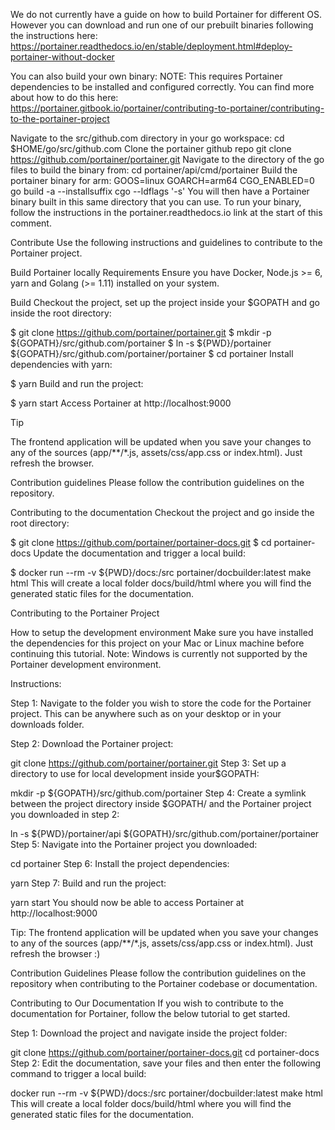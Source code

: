 We do not currently have a guide on how to build Portainer for different OS. However you can download and run one of our prebuilt binaries following the instructions here:
https://portainer.readthedocs.io/en/stable/deployment.html#deploy-portainer-without-docker

You can also build your own binary:
NOTE: This requires Portainer dependencies to be installed and configured correctly. You can find more about how to do this here: https://portainer.gitbook.io/portainer/contributing-to-portainer/contributing-to-the-portainer-project

Navigate to the src/github.com directory in your go workspace: cd $HOME/go/src/github.com
Clone the portainer github repo git clone https://github.com/portainer/portainer.git
Navigate to the directory of the go files to build the binary from: cd portainer/api/cmd/portainer
Build the portainer binary for arm: GOOS=linux GOARCH=arm64 CGO_ENABLED=0 go build -a --installsuffix cgo --ldflags '-s'
You will then have a Portainer binary built in this same directory that you can use. To run your binary, follow the instructions in the portainer.readthedocs.io link at the start of this comment.



Contribute
Use the following instructions and guidelines to contribute to the Portainer project.

Build Portainer locally
Requirements
Ensure you have Docker, Node.js >= 6, yarn and Golang (>= 1.11) installed on your system.

Build
Checkout the project, set up the project inside your $GOPATH and go inside the root directory:

$ git clone https://github.com/portainer/portainer.git
$ mkdir -p ${GOPATH}/src/github.com/portainer
$ ln -s ${PWD}/portainer ${GOPATH}/src/github.com/portainer/portainer
$ cd portainer
Install dependencies with yarn:

$ yarn
Build and run the project:

$ yarn start
Access Portainer at http://localhost:9000

Tip

The frontend application will be updated when you save your changes to any of the sources (app/**/*.js, assets/css/app.css or index.html). Just refresh the browser.

Contribution guidelines
Please follow the contribution guidelines on the repository.

Contributing to the documentation
Checkout the project and go inside the root directory:

$ git clone https://github.com/portainer/portainer-docs.git
$ cd portainer-docs
Update the documentation and trigger a local build:

$ docker run --rm -v ${PWD}/docs:/src portainer/docbuilder:latest make html
This will create a local folder docs/build/html where you will find the generated static files for the documentation.



Contributing to the Portainer Project

How to setup the development environment
Make sure you have installed the dependencies for this project on your Mac or Linux machine before continuing this tutorial. 
Note: Windows is currently not supported by the Portainer development environment.

Instructions:

Step 1: Navigate to the folder you wish to store the code for the Portainer project. This can be anywhere such as on your desktop or in your downloads folder.

Step 2: Download the Portainer project:

git clone https://github.com/portainer/portainer.git
Step 3: Set up a directory to use for local development inside your$GOPATH:

mkdir -p ${GOPATH}/src/github.com/portainer
Step 4: Create a symlink between the project directory inside $GOPATH/ and the Portainer project you downloaded in step 2:

ln -s ${PWD}/portainer/api ${GOPATH}/src/github.com/portainer/portainer
Step 5: Navigate into the Portainer project you downloaded:

cd portainer
Step 6: Install the project dependencies:

yarn
Step 7: Build and run the project:

yarn start
You should now be able to access Portainer at http://localhost:9000​

Tip: The frontend application will be updated when you save your changes to any of the sources (app/**/*.js, assets/css/app.css or index.html). Just refresh the browser :)

Contribution Guidelines
Please follow the contribution guidelines on the repository when contributing to the Portainer codebase or documentation.

Contributing to Our Documentation
If you wish to contribute to the documentation for Portainer, follow the below tutorial to get started.

Step 1: Download the project and navigate inside the project folder:

git clone https://github.com/portainer/portainer-docs.git
cd portainer-docs
Step 2: Edit the documentation, save your files and then enter the following command to trigger a local build:

docker run --rm -v ${PWD}/docs:/src portainer/docbuilder:latest make html
This will create a local folder docs/build/html where you will find the generated static files for the documentation.

​